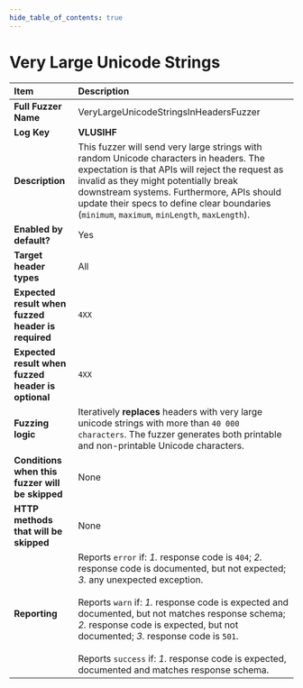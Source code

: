 ```yaml
--- 
hide_table_of_contents: true
---
```


# Very Large Unicode Strings

| Item                                               | Description                                                                                                                                                                                                                                                                                                                                                                                                                                 |
|:---------------------------------------------------|:--------------------------------------------------------------------------------------------------------------------------------------------------------------------------------------------------------------------------------------------------------------------------------------------------------------------------------------------------------------------------------------------------------------------------------------------|
| **Full Fuzzer Name**                               | VeryLargeUnicodeStringsInHeadersFuzzer                                                                                                                                                                                                                                                                                                                                                                                                      |
| **Log Key**                                        | **VLUSIHF**                                                                                                                                                                                                                                                                                                                                                                                                                                 |
| **Description**                                    | This fuzzer will send very large strings with random Unicode characters in headers. The expectation is that APIs will reject the request as invalid as they might potentially break downstream systems. Furthermore, APIs should update their specs to define clear boundaries (`minimum`, `maximum`, `minLength`, `maxLength`).                                                                                                            |
| **Enabled by default?**                            | Yes                                                                                                                                                                                                                                                                                                                                                                                                                                         |
| **Target header types**                            | All                                                                                                                                                                                                                                                                                                                                                                                                                                         |
| **Expected result when fuzzed header is required** | `4XX`                                                                                                                                                                                                                                                                                                                                                                                                                                       |
| **Expected result when fuzzed header is optional** | `4XX`                                                                                                                                                                                                                                                                                                                                                                                                                                       |
| **Fuzzing logic**                                  | Iteratively **replaces**  headers with very large unicode strings with more than `40 000 characters`. The fuzzer generates both printable and non-printable Unicode characters.                                                                                                                                                                                                                                                             |
| **Conditions when this fuzzer will be skipped**    | None                                                                                                                                                                                                                                                                                                                                                                                                                                        |
| **HTTP methods that will be skipped**              | None                                                                                                                                                                                                                                                                                                                                                                                                                                        |
| **Reporting**                                      | Reports `error` if: *1.* response code is `404`; *2.* response code is documented, but not expected; *3.* any unexpected exception. <br/><br/> Reports `warn` if: *1.* response code is expected and documented, but not matches response schema; *2.* response code is expected, but not documented; *3.* response code is `501`. <br/><br/> Reports `success` if: *1.* response code is expected, documented and matches response schema. | 
